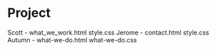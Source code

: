 # Project
Scott - what_we_work.html style.css
Jerome - contact.html style.css
Autumn - what-we-do.html what-we-do.css
